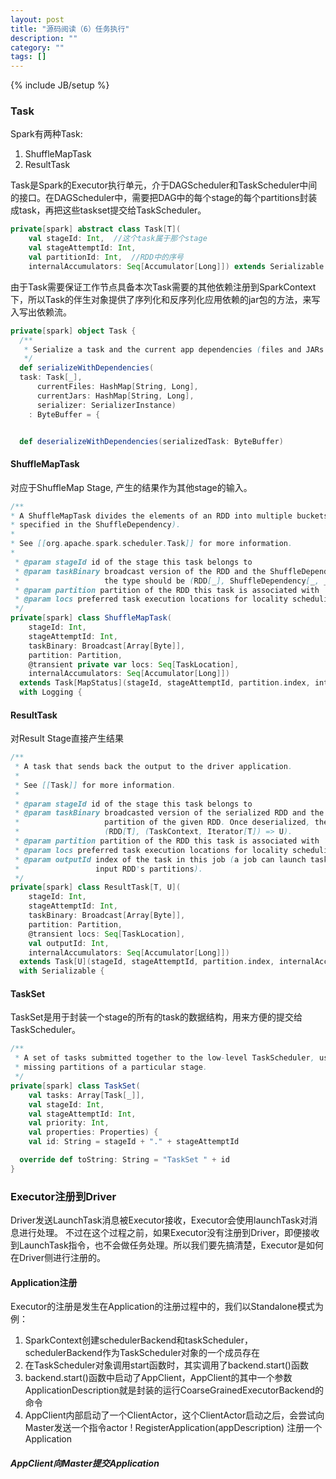 ```yaml
---
layout: post
title: "源码阅读（6）任务执行"
description: ""
category: ""
tags: []
---
```

{% include JB/setup %}

### Task ### 

Spark有两种Task:    
 1. ShuffleMapTask    
 2. ResultTask

Task是Spark的Executor执行单元，介于DAGScheduler和TaskScheduler中间的接口。在DAGScheduler中，需要把DAG中的每个stage的每个partitions封装成task，再把这些taskset提交给TaskScheduler。    

~~~ scala
private[spark] abstract class Task[T](
    val stageId: Int,  //这个task属于那个stage
    val stageAttemptId: Int,
    val partitionId: Int,  //RDD中的序号
    internalAccumulators: Seq[Accumulator[Long]]) extends Serializable
~~~

由于Task需要保证工作节点具备本次Task需要的其他依赖注册到SparkContext下，所以Task的伴生对象提供了序列化和反序列化应用依赖的jar包的方法，来写入写出依赖流。

~~~ scala
private[spark] object Task {
  /**
   * Serialize a task and the current app dependencies (files and JARs added to the SparkContext)
   */
  def serializeWithDependencies(
  task: Task[_],
      currentFiles: HashMap[String, Long],
      currentJars: HashMap[String, Long],
      serializer: SerializerInstance)
    : ByteBuffer = {


  def deserializeWithDependencies(serializedTask: ByteBuffer)

~~~

#### ShuffleMapTask ####   

对应于ShuffleMap Stage, 产生的结果作为其他stage的输入。

~~~ scala
/**
* A ShuffleMapTask divides the elements of an RDD into multiple buckets (based on a partitioner
* specified in the ShuffleDependency).
*
* See [[org.apache.spark.scheduler.Task]] for more information.
*
 * @param stageId id of the stage this task belongs to
 * @param taskBinary broadcast version of the RDD and the ShuffleDependency. Once deserialized,
 *                   the type should be (RDD[_], ShuffleDependency[_, _, _]).
 * @param partition partition of the RDD this task is associated with
 * @param locs preferred task execution locations for locality scheduling
 */
private[spark] class ShuffleMapTask(
    stageId: Int,
    stageAttemptId: Int,
    taskBinary: Broadcast[Array[Byte]],
    partition: Partition,
    @transient private var locs: Seq[TaskLocation],
    internalAccumulators: Seq[Accumulator[Long]])
  extends Task[MapStatus](stageId, stageAttemptId, partition.index, internalAccumulators)
  with Logging {
~~~

#### ResultTask ####   

对Result Stage直接产生结果    


~~~ scala
/**
 * A task that sends back the output to the driver application.
 *
 * See [[Task]] for more information.
 *
 * @param stageId id of the stage this task belongs to
 * @param taskBinary broadcasted version of the serialized RDD and the function to apply on each
 *                   partition of the given RDD. Once deserialized, the type should be
 *                   (RDD[T], (TaskContext, Iterator[T]) => U).
 * @param partition partition of the RDD this task is associated with
 * @param locs preferred task execution locations for locality scheduling
 * @param outputId index of the task in this job (a job can launch tasks on only a subset of the
 *                 input RDD's partitions).
 */
private[spark] class ResultTask[T, U](
    stageId: Int,
    stageAttemptId: Int,
    taskBinary: Broadcast[Array[Byte]],
    partition: Partition,
    @transient locs: Seq[TaskLocation],
    val outputId: Int,
    internalAccumulators: Seq[Accumulator[Long]])
  extends Task[U](stageId, stageAttemptId, partition.index, internalAccumulators)
  with Serializable {
~~~

#### TaskSet ####   
TaskSet是用于封装一个stage的所有的task的数据结构，用来方便的提交给TaskScheduler。    

~~~ scala
/**
 * A set of tasks submitted together to the low-level TaskScheduler, usually representing
 * missing partitions of a particular stage.
 */
private[spark] class TaskSet(
    val tasks: Array[Task[_]],
    val stageId: Int,
    val stageAttemptId: Int,
    val priority: Int,
    val properties: Properties) {
    val id: String = stageId + "." + stageAttemptId

  override def toString: String = "TaskSet " + id
}
~~~


### Executor注册到Driver ###   

Driver发送LaunchTask消息被Executor接收，Executor会使用launchTask对消息进行处理。
不过在这个过程之前，如果Executor没有注册到Driver，即便接收到LaunchTask指令，也不会做任务处理。所以我们要先搞清楚，Executor是如何在Driver侧进行注册的。

#### Application注册 ####   
Executor的注册是发生在Application的注册过程中的，我们以Standalone模式为例：    
1. SparkContext创建schedulerBackend和taskScheduler，schedulerBackend作为TaskScheduler对象的一个成员存在     
2. 在TaskScheduler对象调用start函数时，其实调用了backend.start()函数    
3. backend.start()函数中启动了AppClient，AppClient的其中一个参数ApplicationDescription就是封装的运行CoarseGrainedExecutorBackend的命令
4. AppClient内部启动了一个ClientActor，这个ClientActor启动之后，会尝试向Master发送一个指令actor ! RegisterApplication(appDescription) 注册一个Application

##### AppClient向Master提交Application #####   

